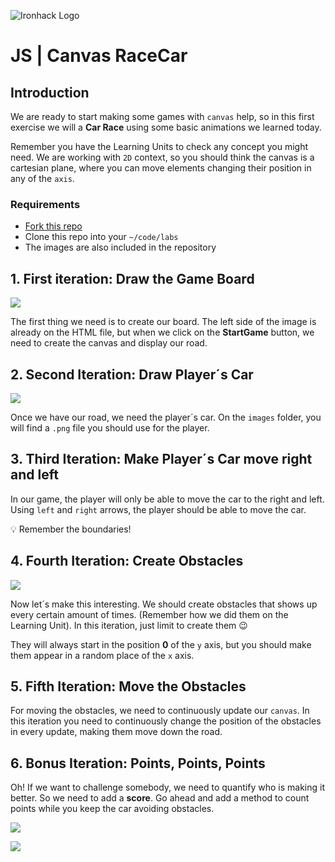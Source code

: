 ![Ironhack Logo](https://i.imgur.com/1QgrNNw.png)


# JS | Canvas RaceCar

## Introduction

We are ready to start making some games with `canvas` help, so in this first exercise we will a **Car Race** using some basic animations we learned today.

Remember you have the Learning Units to check any concept you might need. We are working with `2D` context, so you should think the canvas is a cartesian plane, where you can move elements changing their position in any of the `axis`.

### Requirements

- [Fork this repo]()
- Clone this repo into your `~/code/labs`
- The images are also included in the repository

## 1. First iteration: Draw the Game Board


![](https://s3-eu-west-1.amazonaws.com/ih-materials/uploads/upload_ab5a6ba28003829bd3d8d485feeee649.png)

The first thing we need is to create our board. The left side of the image is already on the HTML file, but when we click on the **StartGame** button, we need to create the canvas and display our road.

## 2. Second Iteration: Draw Player´s Car

![](https://s3-eu-west-1.amazonaws.com/ih-materials/uploads/upload_9a8f35a079a1343f39cee4028ab8a081.png)

Once we have our road, we need the player´s car. On the `images` folder, you will find a `.png` file you should use for the player.

## 3. Third Iteration: Make Player´s Car move right and left

In our game, the player will only be able to move the car to the right and left. Using `left` and `right` arrows, the player should be able to move the car.

:bulb: Remember the boundaries!

## 4. Fourth Iteration: Create Obstacles

![](https://s3-eu-west-1.amazonaws.com/ih-materials/uploads/upload_618fa6bbeed08f1e74b9457af1ecaf4c.png)

Now let´s make this interesting. We should create obstacles that shows up every certain amount of times. (Remember how we did them on the Learning Unit). In this iteration, just limit to create them :wink:

They will always start in the position **0** of the `y` axis, but you should make them appear in a random place of the `x` axis.

## 5. Fifth Iteration: Move the Obstacles

For moving the obstacles, we need to continuously update our `canvas`. In this iteration you need to continuously change the position of the obstacles in every update, making them move down the road.

## 6. Bonus Iteration: Points, Points, Points

Oh! If we want to challenge somebody, we need to quantify who is making it better. So we need to add a **score**. Go ahead and add a method to count points while you keep the car avoiding obstacles.

![](https://s3-eu-west-1.amazonaws.com/ih-materials/uploads/upload_e4b1a09cee1b1a827a2c68023d0d2b1f.png)

![](https://s3-eu-west-1.amazonaws.com/ih-materials/uploads/upload_4e64a09180fd0add2766f7e28ebce6bf.png)
